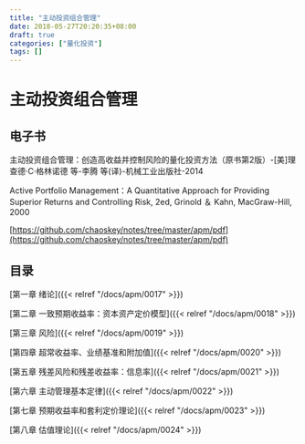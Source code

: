 ```yaml
---
title: "主动投资组合管理"
date: 2018-05-27T20:20:35+08:00
draft: true
categories: ["量化投资"]
tags: []
---
```


# 主动投资组合管理

## 电子书

主动投资组合管理：创造高收益并控制风险的量化投资方法（原书第2版）-\[美\]理查德·C·格林诺德 等-李腾 等\(译\)-机械工业出版社-2014

Active Portfolio Management：A Quantitative Approach for Providing Superior Returns and Controlling Risk, 2ed, Grinold ＆ Kahn, MacGraw-Hill, 2000

[https://github.com/chaoskey/notes/tree/master/apm/pdf](https://github.com/chaoskey/notes/tree/master/apm/pdf)

## 目录

[第一章 绪论]({{< relref "/docs/apm/0017" >}})

[第二章 一致预期收益率：资本资产定价模型]({{< relref "/docs/apm/0018" >}})

[第三章 风险]({{< relref "/docs/apm/0019" >}})

[第四章 超常收益率、业绩基准和附加值]({{< relref "/docs/apm/0020" >}})

[第五章 残差风险和残差收益率：信息率]({{< relref "/docs/apm/0021" >}})

[第六章 主动管理基本定律]({{< relref "/docs/apm/0022" >}})

[第七章 预期收益率和套利定价理论]({{< relref "/docs/apm/0023" >}})

[第八章 估值理论]({{< relref "/docs/apm/0024" >}})

